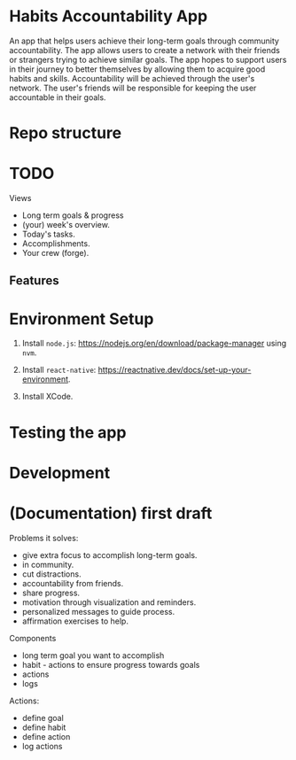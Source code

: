 # Habits Accountability App

An app that helps users achieve their long-term goals through community accountability. The app allows users to create a network with their friends or strangers
trying to achieve similar goals. The app hopes to support users in their journey to better themselves by allowing them to acquire good habits and skills. Accountability
will be achieved through the user's network. The user's friends will be responsible for keeping the user accountable in their goals.

# Repo structure



# TODO

Views
- Long term goals & progress
- (your) week's overview.
- Today's tasks.
- Accomplishments.
- Your crew (forge).

Features
- 

# Environment Setup

1. Install `node.js`: https://nodejs.org/en/download/package-manager using `nvm`.

2. Install `react-native`: https://reactnative.dev/docs/set-up-your-environment.

3. Install XCode.

# Testing the app



# Development

# (Documentation) first draft

Problems it solves:
- give extra focus to accomplish long-term goals.
- in community.
- cut distractions.
- accountability from friends.
- share progress.
- motivation through visualization and reminders.
- personalized messages to guide process.
- affirmation exercises to help.

Components
- long term goal you want to accomplish
- habit - actions to ensure progress towards goals
- actions 
- logs

Actions:
- define goal
- define habit
- define action
- log actions